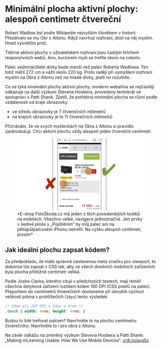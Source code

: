 # Minimální plocha aktivní plochy: alespoň centimetr čtvereční

Robert Wadlow byl podle Wikipedie nejvyšším člověkem v historii. Přezdívalo se mu Obr z Altonu. Když navrhuji rozhraní, dost na něj myslím. Hned vysvětlím proč. 

Titěrné aktivní plochy v uživatelském rozhraní jsou častým hříchem responzivních webů. Ano, kurzorem myši se trefíte skoro na cokoliv.

Palec sedmnáctileté dívky bude menší než palec Roberta Wadlowa. Ten totiž měřil 272 cm a vážil okolo 220 kg. Proto raději při vymýšlení rozhraní myslím na Obra z Altonu než na mladé dívky, jestli mi rozumíte.

Co se týká minimální plochy aktivní plochy, moderní webařina se nejčastěji odkazuje na další výzkum Stevena Hoobera, provedený tentokrát ve spolupráci s Patti Shank. Zjistili, že potřebná minimální plocha se různí podle vzdálenosti od kraje obrazovky:

* ve středu obrazovky je 7 čtverečních milimetrů
* na krajích obrazovky je to 11 čtverečních milimetrů

Přiznávám, že ve svých myšlenkách na Obra z Altonu si pravidlo zjednodušuji. Chci aktivní plochu vždy alespoň jeden čtvereční centimetr.

<figure>
<img src="../dist/images/original/vdwd/triky-ui-6.jpg" alt="">
<figcaption markdown="1">    
*E-shop FotoŠkoda.cz má jeden z těch povedenějších košíků na mobilech. Všechno velké, navigace jednoznačná. Jen prvky v šedivé ploše s „Pojištěním“ by můj palec ani na pětiapůlpalcovém iPhonu netrefil. Na výšku alespoň centimetr, prosím*
</figcaption> 
</figure>


## Jak ideální plochu zapsat kódem?

Za předpokladu, že máte správně nastavenou meta značku pro viewport, to dokonce lze zapsat v CSS tak, aby ve všech dnešních mobilních zařízeních byla plocha přibližně centimetr veliká.

Podle Joshe Clarka, kterého cituji v předchozích textech, mají téměř všechna dotyková zařízení rozlišení kolem 160 DPI (CSS pixelů na palec). Přepočtem do centimetrů čtverečních dostaneme při obvyklé výchozí velikosti písma v prohlížečích (`16px`) tento výsledek:


```css
/* 10mm při 160 DPI ≅ 63px ≅ 4rem */
.touch { width: 4rem; height: 4rem; }
```

Budou to lidé trefovat palcem? Navrhněte to na plochu centimetru čtverečního. Navrhněte to i pro obra z Altonu.

Na závěr odkážu na zmíněný výzkum Stevena Hoobera a Patti Shank: „Making mLearning Usable: How We Use Mobile Devices“. 
[vrdl.in/aug5z](http://shoobe01.blogspot.cz/2014/11/making-mlearning-usable-how-we-use.html) 

